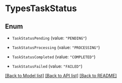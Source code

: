 # TypesTaskStatus

## Enum


* `TaskStatusPending` (value: `"PENDING"`)

* `TaskStatusProcessing` (value: `"PROCESSING"`)

* `TaskStatusCompleted` (value: `"COMPLETED"`)

* `TaskStatusFailed` (value: `"FAILED"`)


[[Back to Model list]](../README.md#documentation-for-models) [[Back to API list]](../README.md#documentation-for-api-endpoints) [[Back to README]](../README.md)


